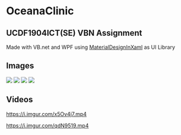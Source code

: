 # OceanaClinic
 
## UCDF1904ICT(SE) VBN Assignment
Made with VB.net and WPF using [MaterialDesignInXaml](https://github.com/MaterialDesignInXAML/MaterialDesignInXamlToolkit) as UI Library

## Images
![](https://imgur.com/4LYN6Bd.png)
![](https://imgur.com/mPfnTbC.png)
![](https://imgur.com/b72i709.png)
![](https://imgur.com/KXodugq.png)

## Videos
https://i.imgur.com/x5Ov4j7.mp4

https://i.imgur.com/qdN9519.mp4
